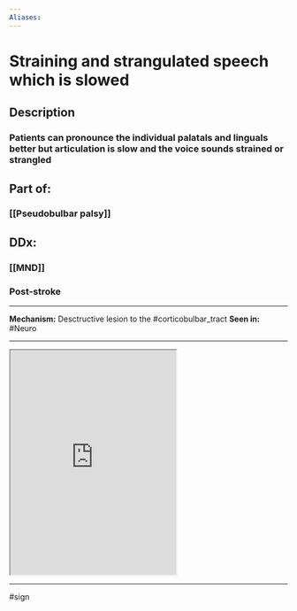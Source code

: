 ```yaml
---
Aliases:
---
```

# Straining and strangulated speech which is slowed 
## Description
### Patients can pronounce the individual palatals and linguals better but articulation is slow and the voice sounds strained or strangled
## Part of:
### [[Pseudobulbar palsy]]
## DDx:
### [[MND]]
### Post-stroke

---
**Mechanism:** Desctructive lesion to the #corticobulbar_tract 
**Seen in:** #Neuro 

---

<iframe src="https://www.youtube.com/embed/PZix1F6Gygk" class="resize-vertical"style="height: 406px;"></iframe>


---
#sign 

